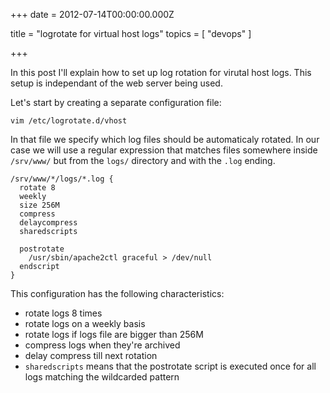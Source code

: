 
+++
date = 2012-07-14T00:00:00.000Z


title = "logrotate for virtual host logs"
topics = [ "devops" ]

+++

In this post I'll explain how to set up log rotation for virutal host logs. This
setup is independant of the web server being used.

Let's start by creating a separate configuration file:

```
vim /etc/logrotate.d/vhost
```

In that file we specify which log files should be automaticaly rotated. In our case
we will use a regular expression that matches files somewhere inside `/srv/www/` but from
the `logs/` directory and with the `.log` ending.

```
/srv/www/*/logs/*.log {
  rotate 8
  weekly
  size 256M
  compress
  delaycompress
  sharedscripts

  postrotate
    /usr/sbin/apache2ctl graceful > /dev/null
  endscript
}
```

This configuration has the following characteristics:

 * rotate logs 8 times
 * rotate logs on a weekly basis
 * rotate logs if logs file are bigger than 256M
 * compress logs when they're archived
 * delay compress till next rotation
 * `sharedscripts` means that the postrotate script is executed once for all logs matching the wildcarded pattern
